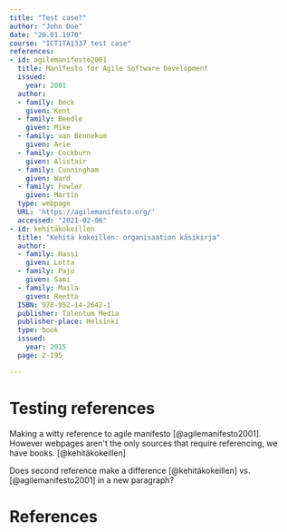 ```yaml
---
title: "Test case?"
author: "John Doe"
date: "20.01.1970"
course: "ICT1TA1337 test case"
references:
- id: agilemanifesto2001
  title: Manifesto for Agile Software Development
  issued:
    year: 2001
  author:
  - family: Beck
    given: Kent
  - family: Beedle
    given: Mike
  - family: van Bennekum
    given: Arie
  - family: Cockburn
    given: Alistair
  - family: Cunningham
    given: Ward
  - family: Fowler
    given: Martin
  type: webpage
  URL: 'https://agilemanifesto.org/'
  accessed: "2021-02-06"
- id: kehitäkokeillen
  title: "Kehitä kokeillen: organisaation käsikirja"
  author:
  - family: Hassi
    given: Lotta
  - family: Paju
    given: Sami
  - family: Maila
    given: Reetta
  ISBN: 978-952-14-2642-1
  publisher: Talentum Media
  publisher-place: Helsinki
  type: book
  issued:
    year: 2015
  page: 2-195

---
```


# Testing references

Making a witty reference to agile manifesto [@agilemanifesto2001]. However webpages aren't the only sources that require referencing, we have books. [@kehitäkokeillen]

Does second reference make a difference [@kehitäkokeillen] vs. [@agilemanifesto2001] in a new paragraph?

# References
